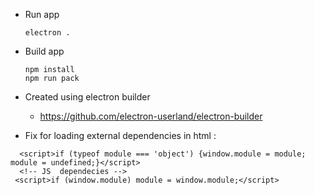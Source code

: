 - Run app 
  ```
  electron .
  ```

- Build app
	```
	npm install
	npm run pack
	```


- Created using electron builder
	- https://github.com/electron-userland/electron-builder

- Fix for loading external dependencies in html :
 ```
   <script>if (typeof module === 'object') {window.module = module; module = undefined;}</script>
   <!-- JS  dependecies -->
  <script>if (window.module) module = window.module;</script>

 ```